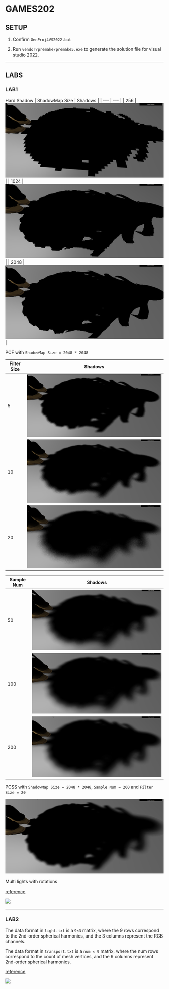 # GAMES202

## SETUP

1. Confirm `GenProj4VS2022.bat`

2. Run `vendor/premake/premake5.exe` to generate the solution file for visual studio 2022.

---

## LABS

### LAB1

Hard Shadow
| ShadowMap Size | Shadows |
| --- | --- |
| 256  | ![](./images/lab1_Hard_SM256.png) |
| 1024 | ![](./images/lab1_Hard_SM1024.png)|
| 2048 | ![](./images/lab1_Hard_SM2048.png)|


PCF with `ShadowMap Size = 2048 * 2048`

| Filter Size | Shadows |
| --- | --- |
| 5  | ![](./images/lab1_PCF_SM2048_Filter5_Sample20.png) |
| 10 | ![](./images/lab1_PCF_SM2048_Filter10_Sample20.png)|
| 20 | ![](./images/lab1_PCF_SM2048_Filter20_Sample20.png)|

| Sample Num | Shadows |
| --- | --- |
| 50  | ![](./images/lab1_PCF_SM2048_Filter20_Sample50.png) |
| 100 | ![](./images/lab1_PCF_SM2048_Filter20_Sample100.png)|
| 200 | ![](./images/lab1_PCF_SM2048_Filter20_Sample200.png)|

PCSS with `ShadowMap Size = 2048 * 2048`, `Sample Num = 200` and `Filter Size = 20`

![](./images/lab1_PCSS_SM2048_Filter20_Sample200.png)

Multi lights with rotations

[reference](https://zhuanlan.zhihu.com/p/595039591)

![](./images/lab1_dynamic.gif)

---

### LAB2

The data format in `light.txt` is a `9×3` matrix, where the 9 rows correspond to the 2nd-order spherical harmonics, and the 3 columns represent the RGB channels.

The data format in `transport.txt` is a `num × 9` matrix, where the num rows correspond to the count of mesh vertices, and the 9 columns represent 2nd-order spherical harmonics.

[reference](https://zhuanlan.zhihu.com/p/596050050)

![](./images/lab2_PRT_rotation.gif)


```

